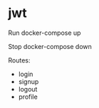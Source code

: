 # jwt

Run
docker-compose up

Stop
docker-compose down

Routes:
- login
- signup
- logout
- profile

